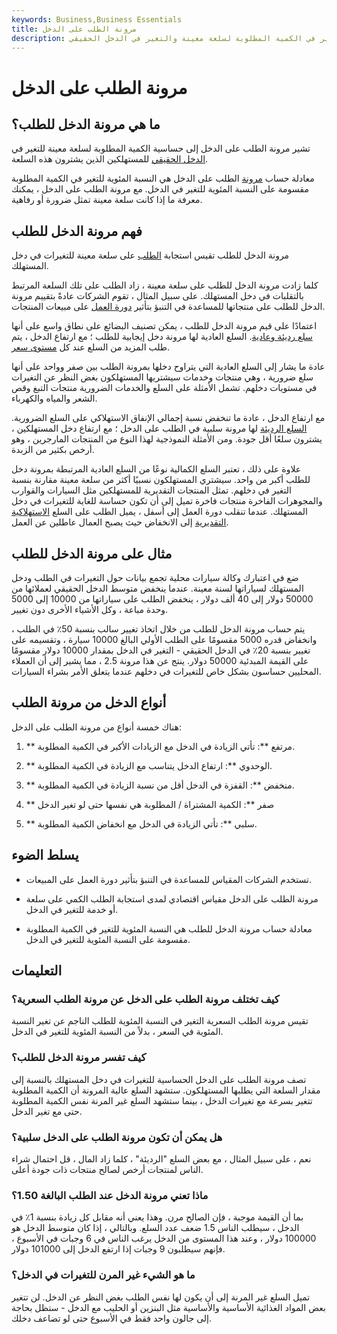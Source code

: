```yaml
---
keywords: Business,Business Essentials
title: مرونة الطلب على الدخل
description: مرونة الدخل للطلب تقيس العلاقة بين التغير في الكمية المطلوبة لسلعة معينة والتغير في الدخل الحقيقي.
---
```


# مرونة الطلب على الدخل
## ما هي مرونة الدخل للطلب؟

تشير مرونة الطلب على الدخل إلى حساسية الكمية المطلوبة لسلعة معينة للتغير في [الدخل الحقيقي](/realincome) للمستهلكين الذين يشترون هذه السلعة.

معادلة حساب [مرونة](/elasticity) الطلب على الدخل هي النسبة المئوية للتغير في الكمية المطلوبة مقسومة على النسبة المئوية للتغير في الدخل. مع مرونة الطلب على الدخل ، يمكنك معرفة ما إذا كانت سلعة معينة تمثل ضرورة أو رفاهية.

## فهم مرونة الدخل للطلب

مرونة الدخل للطلب تقيس استجابة [الطلب](/demand) على سلعة معينة للتغيرات في دخل المستهلك.

كلما زادت مرونة الدخل للطلب على سلعة معينة ، زاد الطلب على تلك السلعة المرتبط بالتقلبات في دخل المستهلك. على سبيل المثال ، تقوم الشركات عادةً بتقييم مرونة الدخل للطلب على منتجاتها للمساعدة في التنبؤ بتأثير [دورة العمل](/businesscycle) على مبيعات المنتجات.

اعتمادًا على قيم مرونة الدخل للطلب ، يمكن تصنيف البضائع على نطاق واسع على أنها [سلع رديئة وعادية](/normal-good). السلع العادية لها مرونة دخل إيجابية للطلب ؛ مع ارتفاع الدخل ، يتم طلب المزيد من السلع عند كل [مستوى سعر](/price_level).

عادة ما يشار إلى السلع العادية التي يتراوح دخلها بمرونة الطلب بين صفر وواحد على أنها سلع ضرورية ، وهي منتجات وخدمات سيشتريها المستهلكون بغض النظر عن التغيرات في مستويات دخلهم. تشمل الأمثلة على السلع والخدمات الضرورية منتجات التبغ وقص الشعر والمياه والكهرباء.

مع ارتفاع الدخل ، عادة ما تنخفض نسبة إجمالي الإنفاق الاستهلاكي على السلع الضرورية. [السلع الرديئة](/inferior-good) لها مرونة سلبية في الطلب على الدخل ؛ مع ارتفاع دخل المستهلكين ، يشترون سلعًا أقل جودة. ومن الأمثلة النموذجية لهذا النوع من المنتجات المارجرين ، وهو أرخص بكثير من الزبدة.

علاوة على ذلك ، تعتبر السلع الكمالية نوعًا من السلع العادية المرتبطة بمرونة دخل للطلب أكبر من واحد. سيشتري المستهلكون نسبيًا أكثر من سلعة معينة مقارنة بنسبة التغير في دخلهم. تمثل المنتجات التقديرية للمستهلكين مثل السيارات والقوارب والمجوهرات الفاخرة منتجات فاخرة تميل إلى أن تكون حساسة للغاية للتغيرات في دخل المستهلك. عندما تنقلب دورة العمل إلى أسفل ، يميل الطلب على السلع [الاستهلاكية التقديرية](/consumer-discretionary) إلى الانخفاض حيث يصبح العمال عاطلين عن العمل.

## مثال على مرونة الدخل للطلب

ضع في اعتبارك وكالة سيارات محلية تجمع بيانات حول التغيرات في الطلب ودخل المستهلك لسياراتها لسنة معينة. عندما ينخفض متوسط الدخل الحقيقي لعملائها من 50000 دولار إلى 40 ألف دولار ، ينخفض الطلب على سياراتها من 10000 إلى 5000 وحدة مباعة ، وكل الأشياء الأخرى دون تغيير.

يتم حساب مرونة الدخل للطلب من خلال اتخاذ تغيير سالب بنسبة 50٪ في الطلب ، وانخفاض قدره 5000 مقسومًا على الطلب الأولي البالغ 10000 سيارة ، وتقسيمه على تغيير بنسبة 20٪ في الدخل الحقيقي - التغير في الدخل بمقدار 10000 دولار مقسومًا على القيمة المبدئية 50000 دولار. ينتج عن هذا مرونة 2.5 ، مما يشير إلى أن العملاء المحليين حساسون بشكل خاص للتغيرات في دخلهم عندما يتعلق الأمر بشراء السيارات.

## أنواع الدخل من مرونة الطلب

هناك خمسة أنواع من مرونة الطلب على الدخل:

1. ** مرتفع **: تأتي الزيادة في الدخل مع الزيادات الأكبر في الكمية المطلوبة.

1. ** الوحدوي **: ارتفاع الدخل يتناسب مع الزيادة في الكمية المطلوبة.

1. ** منخفض **: القفزة في الدخل أقل من نسبة الزيادة في الكمية المطلوبة.

1. ** صفر **: الكمية المشتراة / المطلوبة هي نفسها حتى لو تغير الدخل

1. ** سلبي **: تأتي الزيادة في الدخل مع انخفاض الكمية المطلوبة.

## يسلط الضوء

- تستخدم الشركات المقياس للمساعدة في التنبؤ بتأثير دورة العمل على المبيعات.

- مرونة الطلب على الدخل مقياس اقتصادي لمدى استجابة الطلب الكمي على سلعة أو خدمة للتغير في الدخل.

- معادلة حساب مرونة الدخل للطلب هي النسبة المئوية للتغير في الكمية المطلوبة مقسومة على النسبة المئوية للتغير في الدخل.

## التعليمات

### كيف تختلف مرونة الطلب على الدخل عن مرونة الطلب السعرية؟

تقيس مرونة الطلب السعرية التغير في النسبة المئوية للطلب الناجم عن تغير النسبة المئوية في السعر ، بدلاً من النسبة المئوية للتغير في الدخل.

### كيف تفسر مرونة الدخل للطلب؟

تصف مرونة الطلب على الدخل الحساسية للتغيرات في دخل المستهلك بالنسبة إلى مقدار السلعة التي يطلبها المستهلكون. ستشهد السلع عالية المرونة أن الكمية المطلوبة تتغير بسرعة مع تغيرات الدخل ، بينما ستشهد السلع غير المرنة نفس الكمية المطلوبة حتى مع تغير الدخل.

### هل يمكن أن تكون مرونة الطلب على الدخل سلبية؟

نعم ، على سبيل المثال ، مع بعض السلع "الرديئة" ، كلما زاد المال ، قل احتمال شراء الناس لمنتجات أرخص لصالح منتجات ذات جودة أعلى.

### ماذا تعني مرونة الدخل عند الطلب البالغة 1.50؟

بما أن القيمة موجبة ، فإن الصالح مرن. وهذا يعني أنه مقابل كل زيادة بنسبة 1٪ في الدخل ، سيطلب الناس 1.5 ضعف عدد السلع. وبالتالي ، إذا كان متوسط الدخل هو 100000 دولار ، وعند هذا المستوى من الدخل يرغب الناس في 6 وجبات في الأسبوع ، فإنهم سيطلبون 9 وجبات إذا ارتفع الدخل إلى 101000 دولار.

### ما هو الشيء غير المرن للتغيرات في الدخل؟

تميل السلع غير المرنة إلى أن يكون لها نفس الطلب بغض النظر عن الدخل. لن تتغير بعض المواد الغذائية الأساسية والأساسية مثل البنزين أو الحليب مع الدخل - ستظل بحاجة إلى جالون واحد فقط في الأسبوع حتى لو تضاعف دخلك.

